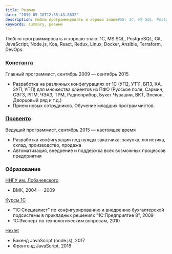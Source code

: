 ```yaml
---
title: Резюме
date: "2019-05-18T12:55:43.863Z"
description: Люблю программировать и хорошо знаю&#58; 1С, MS SQL, PostgreSQL, Git, JavaScript, Node.js, Koa, React, Redux, Linux, Docker, Ansible, Terraform, DevOps.
keywords: summary, резюме
---
```


Люблю программировать и хорошо знаю: 1С, MS SQL, PostgreSQL, Git, JavaScript, Node.js, Koa, React, Redux, Linux, Docker, Ansible, Terraform, DevOps.

### [Константа](http://standart1c.ru/)

Главный программист, сентябрь 2009 — сентябрь 2015

- Разработка на различных конфигурациях от 1С (УП2, УТ11, БП3, КА, ЗУП, УПП) для множества клиентов из ПФО (Русское поле, Сармич, СЭГЗ, РПМ, ЧЭАЗ, ТРМ, Радиоприбор, Букет Чувашии, ВКТ, Элекон, Дворцовый ряд и т.д.)
- Прием новых сотрудников. Обучение младших программистов.

### [Провенто](http://provento-electro.ru/)

Ведущий программист, сентябрь 2015 — настоящее время

- Разработка конфигурации под нужды заказчика: закупка, логистика, склад, производство, продажа
- Автоматизация, внедрение и поддержка всех возможных процессов предприятия

### Образование

[ННГУ им. Лобачевского](http://www.unn.ru/)
- ВМК, 2004 — 2009

[Курсы 1С](https://1c.ru/rus/partners/training/default.jsp)
- "1С:Специалист" по конфигурированию и внедрению бухгалтерской подсистемы в прикладных решениях "1С:Предприятие 8", 2009
- 1С:Эксперт по технологическим вопросам, 2010

[Hexlet](https://ru.hexlet.io/my)
- Бэкенд JavaScript (node.js), 2017
- Фронтенд JavaScript, 2018
